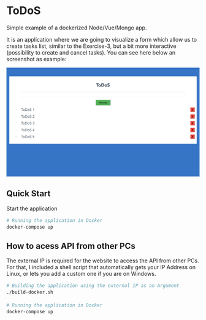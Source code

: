 # ToDoS

Simple example of a dockerized Node/Vue/Mongo app. 

It is an application where we are going to visualize a form which allow us to create tasks list, similar to the Exercise-3, but a bit more interactive (possibility to create and cancel tasks). You can see here below an screenshot as example:

![Pic](PIC/Screen.png)

## Quick Start

Start the application

```bash
# Running the application in Docker
docker-compose up
```

## How to acess API from other PCs

The external IP is required for the website to access the API from other PCs. For that, I included a shell script that automatically gets your IP Address on Linux, or lets you add a custom one if you are on Windows.

```bash
# Building the application using the external IP as an Argument
./build-docker.sh

# Running the application in Docker
docker-compose up
```